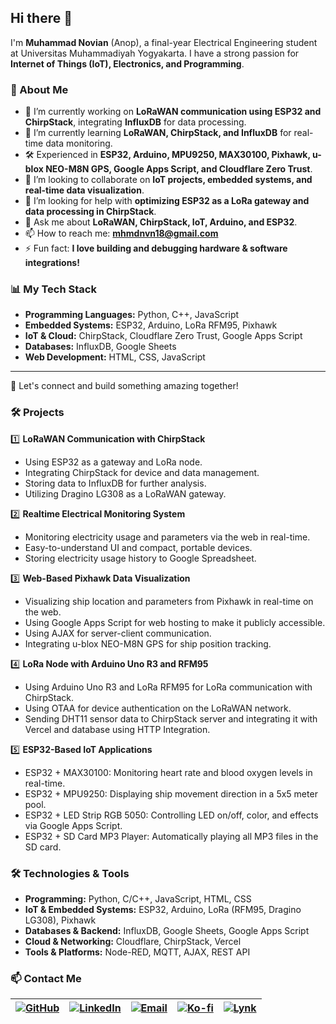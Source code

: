 ## Hi there 👋

I'm **Muhammad Novian** (Anop), a final-year Electrical Engineering student at Universitas Muhammadiyah Yogyakarta. I have a strong passion for **Internet of Things (IoT), Electronics, and Programming**.

### 🚀 About Me
- 🔭 I’m currently working on **LoRaWAN communication using ESP32 and ChirpStack**, integrating **InfluxDB** for data processing.
- 🌱 I’m currently learning **LoRaWAN, ChirpStack, and InfluxDB** for real-time data monitoring.
- 🛠️ Experienced in **ESP32, Arduino, MPU9250, MAX30100, Pixhawk, u-blox NEO-M8N GPS, Google Apps Script, and Cloudflare Zero Trust**.
- 👯 I’m looking to collaborate on **IoT projects, embedded systems, and real-time data visualization**.
- 🤔 I’m looking for help with **optimizing ESP32 as a LoRa gateway and data processing in ChirpStack**.
- 💬 Ask me about **LoRaWAN, ChirpStack, IoT, Arduino, and ESP32**.
- 📫 How to reach me: **mhmdnvn18@gmail.com**
- ⚡ Fun fact: **I love building and debugging hardware & software integrations!**

### 📊 My Tech Stack
- **Programming Languages:** Python, C++, JavaScript
- **Embedded Systems:** ESP32, Arduino, LoRa RFM95, Pixhawk
- **IoT & Cloud:** ChirpStack, Cloudflare Zero Trust, Google Apps Script
- **Databases:** InfluxDB, Google Sheets
- **Web Development:** HTML, CSS, JavaScript

---

🚀 Let's connect and build something amazing together!

### 🛠️ Projects

1️⃣ **LoRaWAN Communication with ChirpStack**  
   - Using ESP32 as a gateway and LoRa node.
   - Integrating ChirpStack for device and data management.
   - Storing data to InfluxDB for further analysis.
   - Utilizing Dragino LG308 as a LoRaWAN gateway.

2️⃣ **Realtime Electrical Monitoring System**  
   - Monitoring electricity usage and parameters via the web in real-time.
   - Easy-to-understand UI and compact, portable devices.
   - Storing electricity usage history to Google Spreadsheet.

3️⃣ **Web-Based Pixhawk Data Visualization**  
   - Visualizing ship location and parameters from Pixhawk in real-time on the web.
   - Using Google Apps Script for web hosting to make it publicly accessible.
   - Using AJAX for server-client communication.
   - Integrating u-blox NEO-M8N GPS for ship position tracking.

4️⃣ **LoRa Node with Arduino Uno R3 and RFM95**  
   - Using Arduino Uno R3 and LoRa RFM95 for LoRa communication with ChirpStack.
   - Using OTAA for device authentication on the LoRaWAN network.
   - Sending DHT11 sensor data to ChirpStack server and integrating it with Vercel and database using HTTP Integration.

5️⃣ **ESP32-Based IoT Applications**  
   - ESP32 + MAX30100: Monitoring heart rate and blood oxygen levels in real-time.
   - ESP32 + MPU9250: Displaying ship movement direction in a 5x5 meter pool.
   - ESP32 + LED Strip RGB 5050: Controlling LED on/off, color, and effects via Google Apps Script.
   - ESP32 + SD Card MP3 Player: Automatically playing all MP3 files in the SD card.

### 🛠️ Technologies & Tools

- **Programming:** Python, C/C++, JavaScript, HTML, CSS
- **IoT & Embedded Systems:** ESP32, Arduino, LoRa (RFM95, Dragino LG308), Pixhawk
- **Databases & Backend:** InfluxDB, Google Sheets, Google Apps Script
- **Cloud & Networking:** Cloudflare, ChirpStack, Vercel
- **Tools & Platforms:** Node-RED, MQTT, AJAX, REST API

### 📫 Contact Me

| [![GitHub](https://img.shields.io/badge/GitHub-181717?style=for-the-badge&logo=github&logoColor=white)](https://github.com/mhmdnvn18) | [![LinkedIn](https://img.shields.io/badge/LinkedIn-0A66C2?style=for-the-badge&logo=linkedin&logoColor=white)](https://www.linkedin.com/in/muhammadnovian) | [![Email](https://img.shields.io/badge/Email-EA4335?style=for-the-badge&logo=gmail&logoColor=white)](mailto:novian@example.com) | [![Ko-fi](https://ko-fi.com/img/githubbutton_sm.svg)](https://ko-fi.com/mhmdnvn18) | [![Lynk](https://img.shields.io/badge/Lynk-000000?style=for-the-badge&logo=lynk&logoColor=white)](https://lynk.id/mhmdnvn18) |
|---|---|---|---|---|
